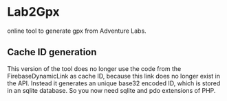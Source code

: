 # Lab2Gpx

online tool to generate gpx from Adventure Labs.

## Cache ID generation

This version of the tool does no longer use the code from the
FirebaseDynamicLink as cache ID, because this link does no longer
exist in the API. Instead it generates an unique base32 encoded ID,
which is stored in an sqlite database.
So you now need sqlite and pdo extensions of PHP.
